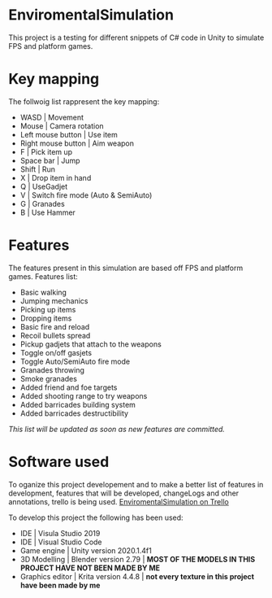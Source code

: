 # EnviromentalSimulation

This project is a testing for different snippets of C# code in Unity to simulate FPS and platform games.

Key mapping
=======
The follwoig list rappresent the key mapping:
- WASD                | Movement
- Mouse               | Camera rotation
- Left mouse button   | Use item
- Right mouse button  | Aim weapon
- F                   | Pick item up
- Space bar           | Jump
- Shift               | Run
- X                   | Drop item in hand  
- Q                   | UseGadjet
- V                   | Switch fire mode (Auto & SemiAuto)
- G                   | Granades
- B                   | Use Hammer  


Features
=======
The features present in this simulation are based off FPS and platform games.
Features list:
- Basic walking
- Jumping mechanics
- Picking up items  
- Dropping items
- Basic fire and reload  
- Recoil bullets spread
- Pickup gadjets that attach to the weapons
- Toggle on/off gasjets
- Toggle Auto/SemiAuto fire mode 
- Granades throwing
- Smoke granades 
- Added friend and foe targets
- Added shooting range to try weapons
- Added barricades building system  
- Added barricades destructibility

*This list will be updated as soon as new features are committed.*

Software used
=======
To oganize this project developement and to make a better list of features in development, features that will be developed, changeLogs and other annotations, trello is being used. [EnviromentalSimulation on Trello](https://trello.com/b/Sj27YJwl/enviromentalsimulation)

To develop this project the following has been used:
- IDE             | Visula Studio 2019
- IDE             | Visual Studio Code
- Game engine     | Unity version 2020.1.4f1
- 3D Modelling    | Blender version 2.79   | 
**MOST OF THE MODELS IN THIS PROJECT HAVE NOT BEEN MADE BY ME**
- Graphics editor | Krita version 4.4.8    | 
**not every texture in this project have been made by me**

